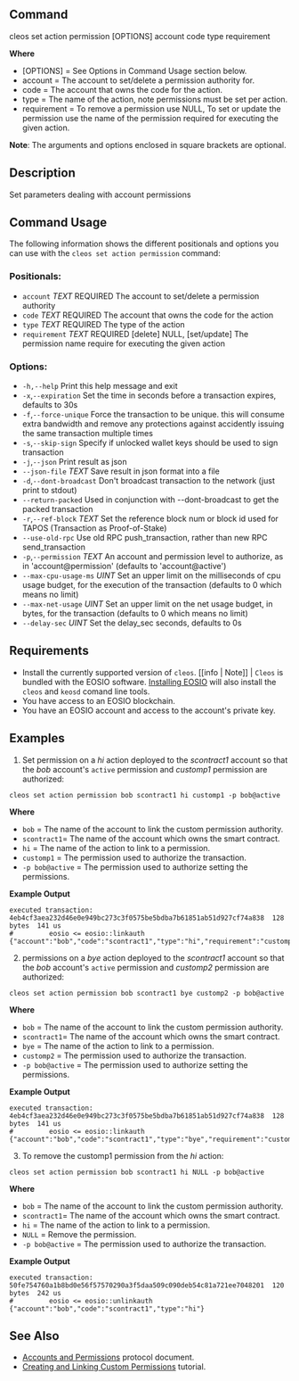 ## Command
cleos set action permission [OPTIONS] account code type requirement

**Where**
* [OPTIONS] = See Options in Command Usage section below.
* account = The account to set/delete a permission authority for.
* code = The account that owns the code for the action.
* type =  The name of the action, note permissions must be set per action.
* requirement = To remove a permission use NULL, To set or update the permission use the name of the permission required for executing the given action.

**Note**: The arguments and options enclosed in square brackets are optional.

## Description
Set parameters dealing with account permissions

## Command Usage
The following information shows the different positionals and options you can use with the `cleos set action permission` command:

### Positionals:
- `account` _TEXT_ REQUIRED The account to set/delete a permission authority 
- `code` _TEXT_ REQUIRED The account that owns the code for the action
- `type` _TEXT_ REQUIRED The type of the action
- `requirement` _TEXT_ REQUIRED [delete] NULL, [set/update] The permission name require for executing the given action

### Options:
- `-h,--help` Print this help message and exit
-  `-x`,`--expiration` Set the time in seconds before a transaction expires, defaults to 30s
-  `-f`,`--force-unique` Force the transaction to be unique. this will consume extra bandwidth and remove any protections against accidently issuing the same transaction multiple times
-  `-s`,`--skip-sign` Specify if unlocked wallet keys should be used to sign transaction
-  `-j`,`--json` Print result as json
-  `--json-file` _TEXT_ Save result in json format into a file
-  `-d`,`--dont-broadcast` Don't broadcast transaction to the network (just print to stdout)
-  `--return-packed` Used in conjunction with --dont-broadcast to get the packed transaction
-  `-r`,`--ref-block` _TEXT_ Set the reference block num or block id used for TAPOS (Transaction as Proof-of-Stake)
-  `--use-old-rpc` Use old RPC push_transaction, rather than new RPC send_transaction
-  `-p`,`--permission` _TEXT_ An account and permission level to authorize, as in 'account@permission' (defaults to 'account@active')
-  `--max-cpu-usage-ms` _UINT_ Set an upper limit on the milliseconds of cpu usage budget, for the execution of the transaction (defaults to 0 which means no limit)
-  `--max-net-usage` _UINT_ Set an upper limit on the net usage budget, in bytes, for the transaction (defaults to 0 which means no limit)
- `--delay-sec` _UINT_ Set the delay_sec seconds, defaults to 0s

## Requirements
* Install the currently supported version of `cleos`.
[[info | Note]] | `Cleos` is bundled with the EOSIO software. [Installing EOSIO](../../00_install/index.md) will also install the `cleos` and `keosd` comand line tools.  
* You have access to an EOSIO blockchain.
* You have an EOSIO account and access to the account's private key.

## Examples

1. Set permission on a _hi_ action deployed to the _scontract1_ account so that the _bob_ account's `active` permission and _customp1_ permission are authorized:

```shell
cleos set action permission bob scontract1 hi customp1 -p bob@active
```
**Where**
* `bob` = The name of the account to link the custom permission authority.
* `scontract1`= The name of the account which owns the smart contract.
* `hi` = The name of the action to link to a permission. 
* `customp1` = The permission used to authorize the transaction.
* `-p bob@active` = The permission used to authorize setting the permissions.

**Example Output**
```shell
executed transaction: 4eb4cf3aea232d46e0e949bc273c3f0575be5bdba7b61851ab51d927cf74a838  128 bytes  141 us
#         eosio <= eosio::linkauth              {"account":"bob","code":"scontract1","type":"hi","requirement":"customp1"}
```

2. permissions on a _bye_ action deployed to the _scontract1_ account so that the _bob_ account's `active` permission and _customp2_ permission are authorized:

```shell
cleos set action permission bob scontract1 bye customp2 -p bob@active
```

**Where**
* `bob` = The name of the account to link the custom permission authority.
* `scontract1`= The name of the account which owns the smart contract.
* `bye` = The name of the action to link to a permission. 
* `customp2` = The permission used to authorize the transaction.
* `-p bob@active` = The permission used to authorize setting the permissions.

**Example Output**
```shell
executed transaction: 4eb4cf3aea232d46e0e949bc273c3f0575be5bdba7b61851ab51d927cf74a838  128 bytes  141 us
#         eosio <= eosio::linkauth              {"account":"bob","code":"scontract1","type":"bye","requirement":"customp2"}
```

3. To remove the customp1 permission from the _hi_ action:

```shell
cleos set action permission bob scontract1 hi NULL -p bob@active
```

**Where**
* `bob` = The name of the account to link the custom permission authority.
* `scontract1`= The name of the account which owns the smart contract.
* `hi` = The name of the action to link to a permission. 
* `NULL` = Remove the permission.
* `-p bob@active` = The permission used to authorize the transaction.

**Example Output**
```shell
executed transaction: 50fe754760a1b8bd0e56f57570290a3f5daa509c090deb54c81a721ee7048201  120 bytes  242 us
#         eosio <= eosio::unlinkauth            {"account":"bob","code":"scontract1","type":"hi"}
```
## See Also
- [Accounts and Permissions](https://developers.eos.io/welcome/v2.1/protocol/accounts_and_permissions) protocol document.
- [Creating and Linking Custom Permissions](https://developers.eos.io/welcome/v2.1/smart-contract-guides/linking-custom-permission) tutorial.

